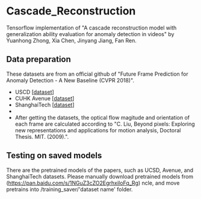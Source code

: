 # Cascade_Reconstruction
Tensorflow implementation of "A cascade reconstruction model with generalization ability evaluation for anomaly detection in videos" by Yuanhong Zhong, Xia Chen, Jinyang Jiang, Fan Ren.

## Data preparation
These datasets are from an official github of "Future Frame Prediction for Anomaly Detection - A New Baseline (CVPR 2018)".
* USCD [[dataset](https://github.com/StevenLiuWen/ano_pred_cvpr2018)]
* CUHK Avenue [[dataset](https://github.com/StevenLiuWen/ano_pred_cvpr2018)]
* ShanghaiTech [[dataset](https://github.com/StevenLiuWen/ano_pred_cvpr2018)]
* 
* After getting the datasets, the optical flow magitude and orientation of each frame are calculated according to "C. Liu, Beyond pixels: Exploring new representations and applications for motion analysis, Doctoral Thesis. MIT. (2009).".

## Testing on saved models
There are the pretrained models of the papers, such as UCSD, Avenue, and ShanghaiTech datasets. Please manually download pretrained models from (https://pan.baidu.com/s/1NGuZ3cZO2EgrhxiIoFq_Rg) ncle, and move pretrains into /training_saver/'dataset name' folder.

